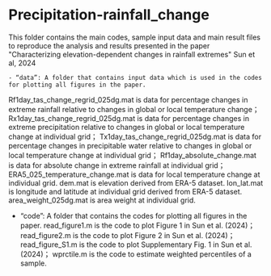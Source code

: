 # Precipitation-rainfall_change
This folder contains the main codes, sample input data and main result files to reproduce the analysis and results presented in the paper "Characterizing elevation-dependent changes in rainfall extremes" Sun et al, 2024

    - “data”: A folder that contains input data which is used in the codes for plotting all figures in the paper. 
Rf1day_tas_change_regrid_025dg.mat is data for percentage changes in extreme rainfall relative to changes in global or local temperature change；
Rx1day_tas_change_regrid_025dg.mat is data for percentage changes in extreme precipitation relative to changes in global or local temperature change at individual grid；
Tx1day_tas_change_regrid_025dg.mat is data for percentage changes in precipitable water relative to changes in global or local temperature change at individual grid；
Rf1day_absolute_change.mat is data for absolute change in extreme rainfall at individual grid；
ERA5_025_temperature_change.mat is data for local temperature change at individual grid.
dem.mat is elevation derived from ERA-5 dataset.
lon_lat.mat is longitude and latitude  at individual grid derived from ERA-5 dataset.
area_weight_025dg.mat is area weight at individual grid.


  - “code”: A folder that contains the codes for plotting all figures in the paper. 
read_figure1.m is the code to plot  Figure 1 in Sun et al. (2024)；
read_figure2.m is the code to plot  Figure 2 in Sun et al. (2024)；
read_figure_S1.m is the code to plot Supplementary Fig. 1 in Sun et al. (2024)；
wprctile.m is the code to estimate weighted percentiles of a sample.

